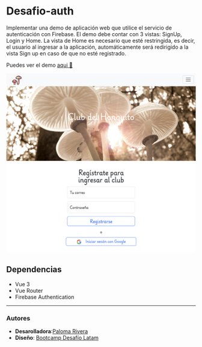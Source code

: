 # Desafio-auth

Implementar una demo de aplicación web que utilice el servicio de autenticación con Firebase. El demo debe contar con 3 vistas: SignUp, Login y Home. La vista de Home es necesario que esté restringida, es decir, el usuario al ingresar a la aplicación, automáticamente será redirigido a la vista Sign up en caso de que no esté registrado.

Puedes ver el demo [aqui 🚀](https://desafio-auth-37f60.web.app/register)

![](/public/preview-desafio-auth.png)

## Dependencias

- Vue 3
- Vue Router
- Firebase Authentication

---

### Autores

- **Desarolladora**:[Paloma Rivera](https://github.com/SingularPigeon)
- **Diseño**: [Bootcamp Desafío Latam](desafiolatam.com)
